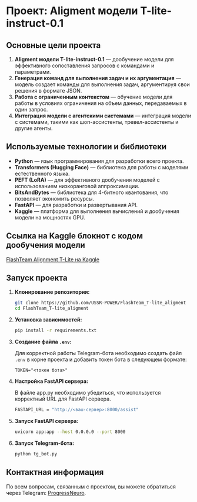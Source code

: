 # Проект: Aligment модели T-lite-instruct-0.1

## Основные цели проекта

1. **Aligment модели T-lite-instruct-0.1** — дообучение модели для эффективного сопоставления запросов с командами и параметрами.
2. **Генерация команд для выполнения задач и их аргументация** — модель создает команды для выполнения задач, аргументируя свои решения в формате JSON.
3. **Работа с ограниченным контекстом** — обучение модели для работы в условиях ограничения на объем данных, передаваемых в один запрос.
4. **Интеграция модели с агентскими системами** — интеграция модели с системами, такими как шоп-ассистенты, тревел-ассистенты и другие агенты.

## Используемые технологии и библиотеки

- **Python** — язык программирования для разработки всего проекта.
- **Transformers (Hugging Face)** — библиотека для работы с моделями естественного языка.
- **PEFT (LoRA)** — для эффективного дообучения моделей с использованием низкоранговой аппроксимации.
- **BitsAndBytes** — библиотека для 4-битного квантования, что позволяет экономить ресурсы.
- **FastAPI** — для разработки и развертывания API.
- **Kaggle** — платформа для выполнения вычислений и дообучения модели на мощностях GPU.

## Ссылка на Kaggle блокнот с кодом дообучения модели

[FlashTeam Alignment T-Lite на Kaggle](https://www.kaggle.com/code/ussrpower/flashteam-aligment-tlite)

## Запуск проекта

1. **Клонирование репозитория:**
    ```bash
    git clone https://github.com/USSR-POWER/FlashTeam_T-lite_aligment
    cd FlashTeam_T-lite_aligment
    ```

2. **Установка зависимостей:**
    ```bash
    pip install -r requirements.txt
    ```

3. **Создание файла `.env`:**

    Для корректной работы Telegram-бота необходимо создать файл `.env` в корне проекта и добавить токен бота в следующем формате:
    
    ```
    TOKEN="<токен бота>"
    ```

4. **Настройка FastAPI сервера:**

   В файле app.py необходимо убедиться, что используется корректный URL для FastAPI сервера.
   
    ```bash
    FASTAPI_URL = "http://<ваш-сервер>:8000/assist"
    ```
    
6. **Запуск FastAPI сервера:**
    ```bash
    uvicorn app:app --host 0.0.0.0 --port 8000
    ```

5. **Запуск Telegram-бота:**
    ```bash
    python tg_bot.py
    ```

## Контактная информация

По всем вопросам, связанным с проектом, вы можете обратиться через Telegram: [ProgressNeuro](https://t.me/ProgressNeuro).
